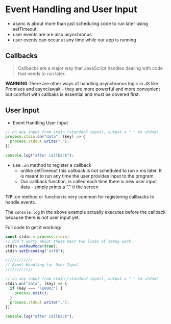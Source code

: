 # Event Handling and User Input

- async is about more than just scheduling code to run later using setTimeout;
- user events are are also asynchronus
- user events can occur at any time while our app is running

## Callbacks

> Callbacks are a major way that JavaScript handles dealing with code that needs to run later.

**WARNING** There are other ways of handling asynchronus logic in JS like Promises and async/await - they are more powerful and more convenient but comfort with callbaks is essential and must be covered first.

## User Input

- Event Handling User Input

```javascript
// on any input from stdin (standard input), output a "." to stdout
process.stdin.on("data", (key) => {
  process.stdout.write(".");
});

console.log("after callback");
```

- use `.on` method to register a callback
  - unlike setTimeout this callback is not scheduled to run x ms later. It is meant to run any time the user provides input to the program.
  - Our callback function, is called each time there is new user input data - simply prints a "." ti the screen

**TIP** .on method or function is very common for registering callbacks to handle events.

The `console.log` in the above example actually executes before the callback because there is not user input yet.

Full code to get it working:

```javascript
const stdin = process.stdin;
// don't worry about these next two lines of setup work.
stdin.setRawMode(true);
stdin.setEncoding("utf8");

////////////
// Event Handling for User Input
////////////

// on any input from stdin (standard input), output a "." to stdout
stdin.on("data", (key) => {
  if (key === "\u0003") {
    process.exit();
  }
  process.stdout.write(".");
});

console.log("after callback");
```
